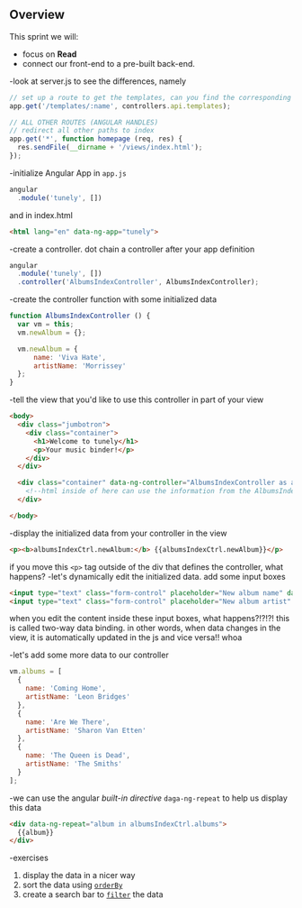 ## Overview

This sprint we will:
* focus on **Read**
* connect our front-end to a pre-built back-end.

-look at server.js to see the differences, namely
```js
// set up a route to get the templates, can you find the corresponding functions? note that this is NOT an api route
app.get('/templates/:name', controllers.api.templates);

// ALL OTHER ROUTES (ANGULAR HANDLES)
// redirect all other paths to index
app.get('*', function homepage (req, res) {
  res.sendFile(__dirname + '/views/index.html');
});
```

-initialize Angular App in `app.js`
```js
angular
  .module('tunely', [])
```
and in index.html
```html
<html lang="en" data-ng-app="tunely">
```
-create a controller. dot chain a controller after your app definition
```js
angular
  .module('tunely', [])
  .controller('AlbumsIndexController', AlbumsIndexController);
```
-create the controller function with some initialized data
```js
function AlbumsIndexController () {
  var vm = this;
  vm.newAlbum = {};

  vm.newAlbum = {
      name: 'Viva Hate',
      artistName: 'Morrissey'
  };
}
```
-tell the view that you'd like to use this controller in part of your view
```html
<body>
  <div class="jumbotron">
    <div class="container">
      <h1>Welcome to tunely</h1>
      <p>Your music binder!</p>
    </div>
  </div>

  <div class="container" data-ng-controller="AlbumsIndexController as albumsIndexCtrl">
    <!--html inside of here can use the information from the AlbumsIndexController-->
  </div>

</body>
```
-display the initialized data from your controller in the view
```html
<p><b>albumsIndexCtrl.newAlbum:</b> {{albumsIndexCtrl.newAlbum}}</p>
```
if you move this `<p>` tag outside of the div that defines the controller, what happens?
-let's dynamically edit the initialized data. add some input boxes
```html
<input type="text" class="form-control" placeholder="New album name" data-ng-model="albumsIndexCtrl.newAlbum.name">
<input type="text" class="form-control" placeholder="New album artist" data-ng-model="albumsIndexCtrl.newAlbum.artistName">
```
when you edit the content inside these input boxes, what happens?!?!?! this is called two-way data binding. in other words, when data changes in the view, it is automatically updated in the js and vice versa!! whoa

-let's add some more data to our controller
```js
vm.albums = [
  {
    name: 'Coming Home',
    artistName: 'Leon Bridges'
  },
  {
    name: 'Are We There',
    artistName: 'Sharon Van Etten'
  },
  {
    name: 'The Queen is Dead',
    artistName: 'The Smiths'
  }
];
```
-we can use the angular *built-in directive* `daga-ng-repeat` to help us display this data
```html
<div data-ng-repeat="album in albumsIndexCtrl.albums">
  {{album}}
</div>
```

-exercises
1. display the data in a nicer way
1. sort the data using [`orderBy`](https://docs.angularjs.org/api/ng/filter/orderBy)
1. create a search bar to [`filter`](https://docs.angularjs.org/api/ng/filter/filter) the data
